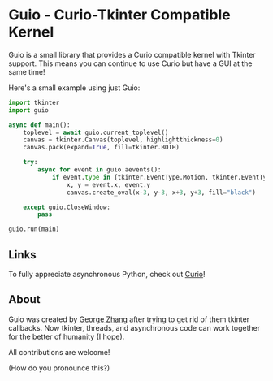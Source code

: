 Guio - Curio-Tkinter Compatible Kernel
======================================
Guio is a small library that provides a Curio compatible kernel with Tkinter support. This means you can continue to use Curio but have a GUI at the same time!

Here's a small example using just Guio:

```python
import tkinter
import guio

async def main():
    toplevel = await guio.current_toplevel()
    canvas = tkinter.Canvas(toplevel, highlightthickness=0)
    canvas.pack(expand=True, fill=tkinter.BOTH)

    try:
        async for event in guio.aevents():
            if event.type in {tkinter.EventType.Motion, tkinter.EventType.Enter}:
                x, y = event.x, event.y
                canvas.create_oval(x-3, y-3, x+3, y+3, fill="black")

    except guio.CloseWindow:
        pass

guio.run(main)
```

Links
-----
To fully appreciate asynchronous Python, check out [Curio](https://github.com/dabeaz/curio "curio - concurrent I/O")!

About
-----
Guio was created by [George Zhang](https://github.com/GeeTransit "@GeeTransit") after trying to get rid of them tkinter callbacks. Now tkinter, threads, and asynchronous code can work together for the better of humanity (I hope).

All contributions are welcome!

(How do you pronounce this?)
